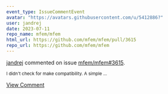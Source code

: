 ```yaml
---
event_type: IssueCommentEvent
avatar: "https://avatars.githubusercontent.com/u/5412886?"
user: jandrej
date: 2023-07-11
repo_name: mfem/mfem
html_url: https://github.com/mfem/mfem/pull/3615
repo_url: https://github.com/mfem/mfem
---
```


<a href='https://github.com/jandrej' target='_blank'>jandrej</a> commented on issue <a href='https://github.com/mfem/mfem/pull/3615' target='_blank'>mfem/mfem#3615</a>.

<small>I didn't check for make compatibility. A simple...</small>

<a href='https://github.com/mfem/mfem/pull/3615' target='_blank'>View Comment</a>